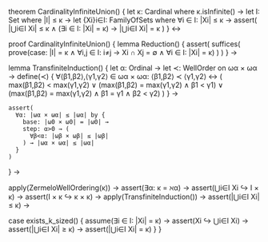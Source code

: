 theorem CardinalityInfiniteUnion() {
  let κ: Cardinal where κ.isInfinite() →
  let I: Set where |I| ≤ κ →
  let {Xi}i∈I: FamilyOfSets where ∀i ∈ I: |Xi| ≤ κ →
  assert(
    |⋃i∈I Xi| ≤ κ ∧
    (∃i ∈ I: |Xi| = κ) → |⋃i∈I Xi| = κ
  )
} ↔

proof CardinalityInfiniteUnion() {
  lemma Reduction() {
    assert(
      suffices(
        prove(case: |I| = κ ∧ ∀i,j ∈ I: i≠j → Xi ∩ Xj = ∅ ∧ ∀i ∈ I: |Xi| = κ)
      )
    )
  } →

  lemma TransfiniteInduction() {
    let α: Ordinal →
    let ≺: WellOrder on ωα × ωα →
    define(≺) {
      ∀⟨β1,β2⟩,⟨γ1,γ2⟩ ∈ ωα × ωα:
      ⟨β1,β2⟩ ≺ ⟨γ1,γ2⟩ ↔ (
        max(β1,β2) < max(γ1,γ2) ∨
        (max(β1,β2) = max(γ1,γ2) ∧ β1 < γ1) ∨
        (max(β1,β2) = max(γ1,γ2) ∧ β1 = γ1 ∧ β2 < γ2)
      )
    } →

    assert(
      ∀α: |ωα × ωα| ≤ |ωα| by {
        base: |ω0 × ω0| = |ω0| →
        step: α>0 → (
          ∀β<α: |ωβ × ωβ| ≤ |ωβ|
        ) → |ωα × ωα| ≤ |ωα|
      }
    )
  } →

  apply(ZermeloWellOrdering(κ)) →
  assert(∃α: κ = ℵα) →
  assert(⋃i∈I Xi ↪ I × κ) →
  assert(I × κ ↪ κ × κ) →
  apply(TransfiniteInduction()) →
  assert(|⋃i∈I Xi| ≤ κ) →
  
  case exists_k_sized() {
    assume(∃i ∈ I: |Xi| = κ) →
    assert(Xi ↪ ⋃i∈I Xi) →
    assert(|⋃i∈I Xi| ≥ κ) →
    assert(|⋃i∈I Xi| = κ)
  }
}
